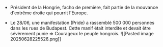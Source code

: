 - Président de la Hongrie, facho de première, fait partie de la mouvance d'extrême droite qui pourrit l'Europe.

- Le 28/06, une manifestation (Pride) a rassemblé 500 000 personnes dans les rues de Budapest. Cette manif était interdite et devait être sévèrement punie => Courageux le peuple hongrois.
  ![[Pasted image 20250628225526.png]]
